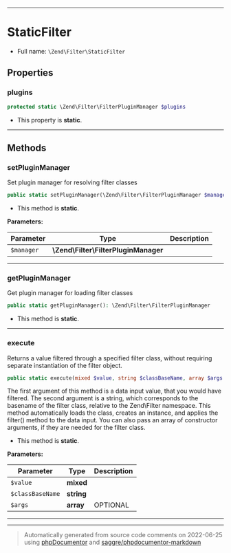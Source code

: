 ***

# StaticFilter





* Full name: `\Zend\Filter\StaticFilter`



## Properties


### plugins



```php
protected static \Zend\Filter\FilterPluginManager $plugins
```



* This property is **static**.


***

## Methods


### setPluginManager

Set plugin manager for resolving filter classes

```php
public static setPluginManager(\Zend\Filter\FilterPluginManager $manager = null): void
```



* This method is **static**.




**Parameters:**

| Parameter | Type | Description |
|-----------|------|-------------|
| `$manager` | **\Zend\Filter\FilterPluginManager** |  |




***

### getPluginManager

Get plugin manager for loading filter classes

```php
public static getPluginManager(): \Zend\Filter\FilterPluginManager
```



* This method is **static**.







***

### execute

Returns a value filtered through a specified filter class, without requiring separate
instantiation of the filter object.

```php
public static execute(mixed $value, string $classBaseName, array $args = array()): mixed
```

The first argument of this method is a data input value, that you would have filtered.
The second argument is a string, which corresponds to the basename of the filter class,
relative to the Zend\Filter namespace. This method automatically loads the class,
creates an instance, and applies the filter() method to the data input. You can also pass
an array of constructor arguments, if they are needed for the filter class.

* This method is **static**.




**Parameters:**

| Parameter | Type | Description |
|-----------|------|-------------|
| `$value` | **mixed** |  |
| `$classBaseName` | **string** |  |
| `$args` | **array** | OPTIONAL |




***


***
> Automatically generated from source code comments on 2022-06-25 using [phpDocumentor](http://www.phpdoc.org/) and [saggre/phpdocumentor-markdown](https://github.com/Saggre/phpDocumentor-markdown)
